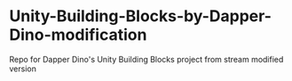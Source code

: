 # Unity-Building-Blocks-by-Dapper-Dino-modification
Repo for Dapper Dino's Unity Building Blocks project from stream modified version
